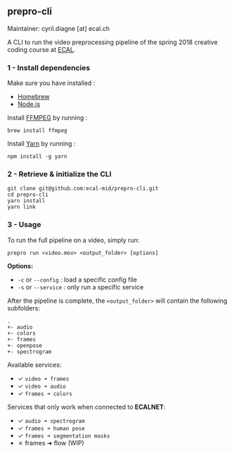 ## prepro-cli
Maintainer: cyril.diagne [at] ecal.ch

A CLI to run the video preprocessing pipeline of the spring 2018 creative coding course at [ECAL](http://ecal.ch).

### 1 - Install dependencies

Make sure you have installed :
- [Homebrew](https://brew.sh)
- [Node.js](https://nodejs.org)

Install [FFMPEG](https://www.ffmpeg.org) by running :
```
brew install ffmpeg
```

Install [Yarn](https://yarnpkg.com/en) by running :
```
npm install -g yarn
```

### 2 - Retrieve & initialize the CLI

```
git clone git@github.com:ecal-mid/prepro-cli.git
cd prepro-cli
yarn install
yarn link
```

### 3 - Usage

To run the full pipeline on a video, simply run:
```
prepro run <video.mov> <output_folder> [options]
```
**Options:**
- `-c` or `--config` : load a specific config file
- `-s` or `--service` : only run a specific service

After the pipeline is complete, the `<output_folder>` will contain the following subfolders:
```
.
+- audio
+- colors
+- frames
+- openpose
+- spectrogram
```

Available services:
- ✓ `video ➜ frames`
- ✓ `video ➜ audio`
- ✓ `frames ➜ colors`

Services that only work when connected to **ECALNET**:
- ✓ `audio ➜ spectrogram`
- ✓ `frames ➜ human pose`
- ✓ `frames ➜ segmentation masks`
- ✗ frames ➜ flow (WIP)
